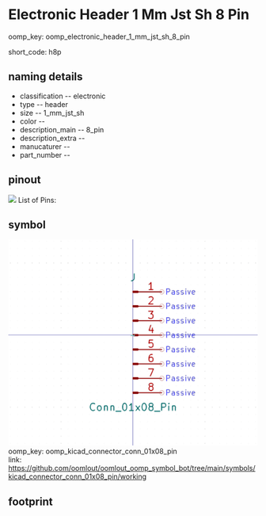 # Electronic Header 1 Mm Jst Sh 8 Pin
oomp_key: oomp_electronic_header_1_mm_jst_sh_8_pin  

short_code: h8p
## naming details
* classification -- electronic
* type -- header
* size -- 1_mm_jst_sh
* color -- 
* description_main -- 8_pin
* description_extra -- 
* manucaturer -- 
* part_number -- 
## pinout
![](working_pinout_600.png)
List of Pins:

## symbol

![](symbol/0/working/working_600.png)  
oomp_key: oomp_kicad_connector_conn_01x08_pin  
link: https://github.com/oomlout/oomlout_oomp_symbol_bot/tree/main/symbols/kicad_connector_conn_01x08_pin/working  


## footprint
